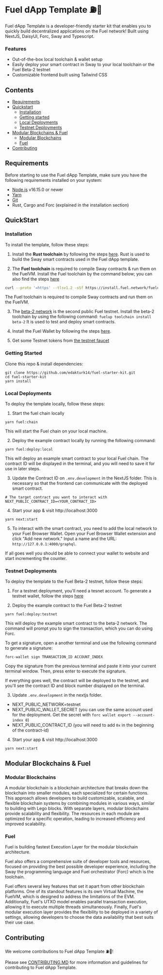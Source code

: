 # Fuel dApp Template ⛽🌴

Fuel dApp Template is a developer-friendly starter kit that enables you to quickly build decentralized applications on the Fuel network! Built using NextJS, DaisyUI, Forc, Sway and Typescript.

### Features
- Out-of-the-box local toolchain & wallet setup
- Easily deploy your smart contract in Sway to your local toolchain or the Fuel Beta-2 testnet
- Customizable frontend built using Tailwind CSS

## Contents

- [Requirements](#requirements)
- [Quickstart](#Quickstart)
  * [Installation](#Installation)
  * [Getting started](#Getting-started)
  * [Local Deployments](#Local-Deployments)
  * [Testnet Deployments](#Testnet-Deployments)
- [Modular Blockchains & Fuel](#Modular-Blockchains-&-Fuel)
  * [Modular Blockchains](#Modular-Blockchains)
  * [Fuel](#Fuel)
- [Contributing](#Contributing)

## Requirements

Before starting to use the Fuel dApp Template, make sure you have the following requirements installed on your system:

- [Node.js](https://nodejs.org/en/) v16.15.0 or newer
- [Yarn](https://www.npmjs.com/package/yarn)
- [Git](https://git-scm.com/book/en/v2/Getting-Started-Installing-Git)
- Rust, Cargo and Forc (explained in the installation section)

## QuickStart

### Installation

To install the template, follow these steps:

1. Install the **Rust toolchain** by following the steps [here](https://fuellabs.github.io/sway/v0.24.3/introduction/installation.html#dependencies). Rust is used to build the Sway smart contracts used in the Fuel dApp template.

2. The **Fuel toolchain** is required to compile Sway contracts & run them on the FuelVM. Install the Fuel toolchain by the command below; you can also find the steps [here](https://github.com/FuelLabs/fuelup)

```sh
curl --proto '=https' --tlsv1.2 -sSf https://install.fuel.network/fuelup-init.sh | sh
```
The Fuel toolchain is required to compile Sway contracts and run them on the FuelVM.

3. The [beta-2 network](https://fuellabs.github.io/fuel-docs/master/networks/beta-1.html) is the second public Fuel testnet. Install the beta-2 toolchain by using the following command:
    `fuelup toolchain install beta-2`
It is used to test and deploy smart contracts.

4. Install the Fuel Wallet by following the steps [here](https://wallet.fuel.network/docs/install/).

5. Get some Testnet tokens from [the testnet faucet](https://faucet-beta-2.fuel.network/)

### Getting Started

Clone this repo & install dependencies:
```
git clone https://github.com/edakturk14/fuel-starter-kit.git
cd fuel-starter-kit
yarn install
```

### Local Deployments

To deploy the template locally, follow these steps:

1. Start the fuel chain locally
```
yarn fuel:chain
```
This will start the Fuel chain on your local machine.

2. Deploy the example contract locally by running the following command:
```
yarn fuel:deploy:local
```
This will deploy an example smart contract to your local Fuel chain. The contract ID will be displayed in the terminal, and you will need to save it for use in later steps.

3. Update the Contract ID on `.env.development` in the NextJS folder. This is necessary so that the frontend can communicate with the deployed smart contract.
```
# The target contract you want to interact with
NEXT_PUBLIC_CONTRACT_ID=<YOUR_CONTRACT_ID>
```

4. Start your app & visit http://localhost:3000
```
yarn next:start
```

5. To interact with the smart contract, you need to add the local network to your Fuel Browser Wallet. Open your Fuel Browser Wallet extension and click "Add new network." Input a name and the URL: `http://127.0.0.1:4000/graphql`.

If all goes well you should be able to connect your wallet to website and start incrementing the counter.

### Testnet Deployments

To deploy the template to the Fuel Beta-2 testnet, follow these steps:

1. For a testnet deployment, you'll need a tesnet account. To generate a testnet wallet, follow the steps [here](https://fuellabs.github.io/fuel-docs/master/developer-quickstart.html#deploy-the-contract)

2. Deploy the example contract to the Fuel Beta-2 testnet
```
yarn fuel:deploy:testnet
```

This will deploy the example smart contract to the beta-2 network. The command will prompt you to sign the transaction, which you can do using Forc.

To get a signature, open a another terminal and use the following command to generate a signature:

```
forc-wallet sign TRANSACTION_ID ACCOUNT_INDEX
```

Copy the signature from the previous terminal and paste it into your current terminal window. Then, press enter to execute the signature.

If everything goes well, the contract will be deployed to the testnet, and you'll see the contract ID and block number displayed on the terminal.

3. Update `.env.development` in the nextjs folder.
  - NEXT_PUBLIC_NETWORK=testnet
  - NEXT_PUBLIC_WALLET_SECRET (you can use the same account used for the deployment. Get the secret with `forc wallet export --account-index 0`)
  - NEXT_PUBLIC_CONTRACT_ID (you will need to add `0x` in the beginning of the contract-id)

4. Start your app & visit http://localhost:3000
```
yarn next:start
```

## Modular Blockchains & Fuel

### Modular Blockchains

A modular blockchain is a blockchain architecture that breaks down the blockchain into smaller modules, each specialized for certain functions. This approach allows developers to build customizable, scalable, and flexible blockchain systems by combining modules in various ways, similar to building with Lego blocks. With separate layers, modular blockchains provide scalability and flexibility. The resources in each module are optimized for a specific operation, leading to increased efficiency and improved scalability.

### Fuel

Fuel is building fastest Execution Layer for the modular blockchain architecture.

Fuel also offers a comprehensive suite of developer tools and resources, focused on providing the best possible developer experience, including the Sway the programming language and Fuel orchestrator (Forc) which is the toolchain.

Fuel offers several key features that set it apart from other blockchain platforms. One of its standout features is its own Virtual Machine, the FuelVM, which is designed to address the limitations of the EVM. Additionally, Fuel's UTXO model enables parallel transaction execution, allowing it to execute multiple threads simultaneously. Finally, Fuel's modular execution layer provides the flexibility to be deployed in a variety of settings, allowing developers to choose the data availability that best suits their use case.

## Contributing
We welcome contributions to Fuel dApp Template ⛽🌴!

Please see [CONTRIBUTING.MD](https://github.com/edakturk14/fuel-dapp-template/blob/main/CONTRIBUTING.md) for more information and guidelines for contributing to Fuel dApp Template.